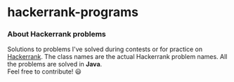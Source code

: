 # hackerrank-programs


### About Hackerrank problems
Solutions to problems I've solved during contests or for practice on [Hackerrank](https://www.hackerrank.com).
The class names are the actual Hackerrank problem names. All the problems are solved in **Java**. <br /> Feel free to contribute! :smiley:
